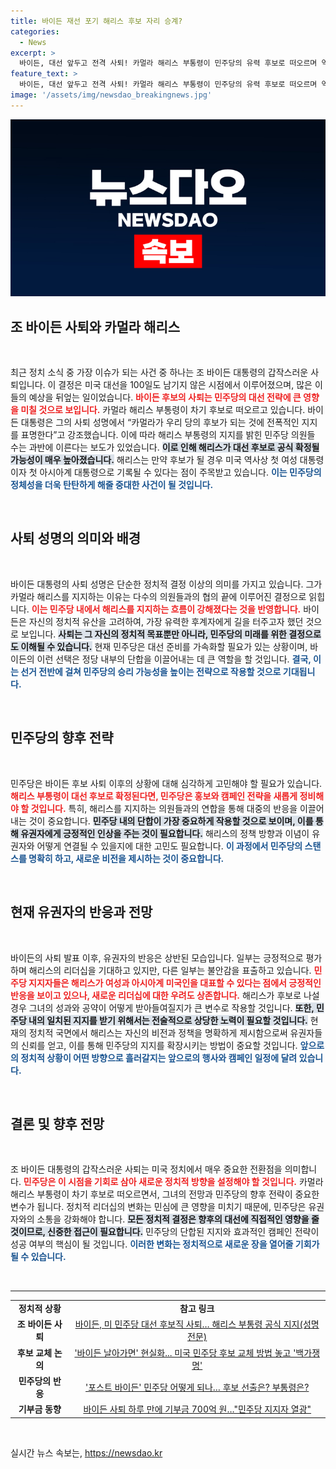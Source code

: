 ```yaml
---
title: 바이든 재선 포기 해리스 후보 자리 승계?
categories:
  - News
excerpt: >
  바이든, 대선 앞두고 전격 사퇴! 카멀라 해리스 부통령이 민주당의 유력 후보로 떠오르며 역사적인 첫 여성·아시아계 대통령의 탄생 가능성이 높아졌다. 변화를 이끌어낼 새로운 정치적 지형을 확인해보세요!
feature_text: >
  바이든, 대선 앞두고 전격 사퇴! 카멀라 해리스 부통령이 민주당의 유력 후보로 떠오르며 역사적인 첫 여성·아시아계 대통령의 탄생 가능성이 높아졌다. 변화를 이끌어낼 새로운 정치적 지형을 확인해보세요!
image: '/assets/img/newsdao_breakingnews.jpg'
---
```


<p><img src="/assets/img/newsdao_breakingnews.jpg" alt="ontimetimes 속보" /></p>

<h2 data-ke-size="size26">조 바이든 사퇴와 카멀라 해리스</h2>

<p data-ke-size="size16">&nbsp;</p>

<p>최근 정치 소식 중 가장 이슈가 되는 사건 중 하나는 조 바이든 대통령의 갑작스러운 사퇴입니다. 이 결정은 미국 대선을 100일도 남기지 않은 시점에서 이루어졌으며, 많은 이들의 예상을 뒤엎는 일이었습니다. <b><span style="color: #ee2323;">바이든 후보의 사퇴는 민주당의 대선 전략에 큰 영향을 미칠 것으로 보입니다.</span></b> 카멀라 해리스 부통령이 차기 후보로 떠오르고 있습니다. 바이든 대통령은 그의 사퇴 성명에서 “카멀라가 우리 당의 후보가 되는 것에 전폭적인 지지를 표명한다”고 강조했습니다. 이에 따라 해리스 부통령의 지지를 밝힌 민주당 의원들 수는 과반에 이른다는 보도가 있었습니다. <b><span style="background-color: #21538527;">이로 인해 해리스가 대선 후보로 공식 확정될 가능성이 매우 높아졌습니다.</span></b> 해리스는 만약 후보가 될 경우 미국 역사상 첫 여성 대통령이자 첫 아시아계 대통령으로 기록될 수 있다는 점이 주목받고 있습니다. <b><span style="color: #1a5490;">이는 민주당의 정체성을 더욱 탄탄하게 해줄 중대한 사건이 될 것입니다.</span></b></p>

<p data-ke-size="size16">&nbsp;</p>

<h2 data-ke-size="size26">사퇴 성명의 의미와 배경</h2>

<p data-ke-size="size16">&nbsp;</p>

<p>바이든 대통령의 사퇴 성명은 단순한 정치적 결정 이상의 의미를 가지고 있습니다. 그가 카멀라 해리스를 지지하는 이유는 다수의 의원들과의 협의 끝에 이루어진 결정으로 읽힙니다. <b><span style="color: #ee2323;">이는 민주당 내에서 해리스를 지지하는 흐름이 강해졌다는 것을 반영합니다.</span></b> 바이든은 자신의 정치적 유산을 고려하여, 가장 유력한 후계자에게 길을 터주고자 했던 것으로 보입니다. <b><span style="background-color: #21538527;">사퇴는 그 자신의 정치적 목표뿐만 아니라, 민주당의 미래를 위한 결정으로도 이해될 수 있습니다.</span></b> 현재 민주당은 대선 준비를 가속화할 필요가 있는 상황이며, 바이든의 이런 선택은 정당 내부의 단합을 이끌어내는 데 큰 역할을 할 것입니다. <b><span style="color: #1a5490;">결국, 이는 선거 전반에 걸쳐 민주당의 승리 가능성을 높이는 전략으로 작용할 것으로 기대됩니다.</span></b></p>

<p data-ke-size="size16">&nbsp;</p>

<h2 data-ke-size="size26">민주당의 향후 전략</h2>

<p data-ke-size="size16">&nbsp;</p>

<p>민주당은 바이든 후보 사퇴 이후의 상황에 대해 심각하게 고민해야 할 필요가 있습니다. <b><span style="color: #ee2323;">해리스 부통령이 대선 후보로 확정된다면, 민주당은 홍보와 캠페인 전략을 새롭게 정비해야 할 것입니다.</span></b> 특히, 해리스를 지지하는 의원들과의 연합을 통해 대중의 반응을 이끌어내는 것이 중요합니다. <b><span style="background-color: #21538527;">민주당 내의 단합이 가장 중요하게 작용할 것으로 보이며, 이를 통해 유권자에게 긍정적인 인상을 주는 것이 필요합니다.</span></b> 해리스의 정책 방향과 이념이 유권자와 어떻게 연결될 수 있을지에 대한 고민도 필요합니다. <b><span style="color: #1a5490;">이 과정에서 민주당의 스탠스를 명확히 하고, 새로운 비전을 제시하는 것이 중요합니다.</span></b></p>

<p data-ke-size="size16">&nbsp;</p>

<h2 data-ke-size="size26">현재 유권자의 반응과 전망</h2>

<p data-ke-size="size16">&nbsp;</p>

<p>바이든의 사퇴 발표 이후, 유권자의 반응은 상반된 모습입니다. 일부는 긍정적으로 평가하며 해리스의 리더십을 기대하고 있지만, 다른 일부는 불안감을 표출하고 있습니다. <b><span style="color: #ee2323;">민주당 지지자들은 해리스가 여성과 아시아계 미국인을 대표할 수 있다는 점에서 긍정적인 반응을 보이고 있으나, 새로운 리더십에 대한 우려도 상존합니다.</span></b> 해리스가 후보로 나설 경우 그녀의 성과와 공약이 어떻게 받아들여질지가 큰 변수로 작용할 것입니다. <b><span style="background-color: #21538527;">또한, 민주당 내의 일치된 지지를 받기 위해서는 전술적으로 상당한 노력이 필요할 것입니다.</span></b> 현재의 정치적 국면에서 해리스는 자신의 비전과 정책을 명확하게 제시함으로써 유권자들의 신뢰를 얻고, 이를 통해 민주당의 지지를 확장시키는 방법이 중요할 것입니다. <b><span style="color: #1a5490;">앞으로의 정치적 상황이 어떤 방향으로 흘러갈지는 앞으로의 행사와 캠페인 일정에 달려 있습니다.</span></b></p>

<p data-ke-size="size16">&nbsp;</p>

<h2 data-ke-size="size26">결론 및 향후 전망</h2>

<p data-ke-size="size16">&nbsp;</p>

<p>조 바이든 대통령의 갑작스러운 사퇴는 미국 정치에서 매우 중요한 전환점을 의미합니다. <b><span style="color: #ee2323;">민주당은 이 시점을 기회로 삼아 새로운 정치적 방향을 설정해야 할 것입니다.</span></b> 카멀라 해리스 부통령이 차기 후보로 떠오르면서, 그녀의 전망과 민주당의 향후 전략이 중요한 변수가 됩니다. 정치적 리더십의 변화는 민심에 큰 영향을 미치기 때문에, 민주당은 유권자와의 소통을 강화해야 합니다. <b><span style="background-color: #21538527;">모든 정치적 결정은 향후의 대선에 직접적인 영향을 줄 것이므로, 신중한 접근이 필요합니다.</span></b> 민주당의 단합된 지지와 효과적인 캠페인 전략이 성공 여부의 핵심이 될 것입니다. <b><span style="color: #1a5490;">이러한 변화는 정치적으로 새로운 장을 열어줄 기회가 될 수 있습니다.</span></b></p>

<p data-ke-size="size16">&nbsp;</p>

<hr>

<table style="width: 100%;">
  <tbody>
    <tr>
      <td style="text-align: center; height: 17px;"><b>정치적 상황</b></td>
      <td style="text-align: center; height: 17px;"><b>참고 링크</b></td>
    </tr>
    <tr>
      <td style="text-align: center; height: 17px;"><b>조 바이든 사퇴</b></td>
      <td style="text-align: center; height: 17px;"><a href="https://www.hankookilbo.com/News/Read/A2024072203280002450">바이든, 미 민주당 대선 후보직 사퇴… 해리스 부통령 공식 지지(성명 전문)</a></td>
    </tr>
    <tr>
      <td style="text-align: center; height: 17px;"><b>후보 교체 논의</b></td>
      <td style="text-align: center; height: 17px;"><a href="https://www.hankookilbo.com/News/Read/A2024072116170004622">'바이든 날아가면' 현실화... 미국 민주당 후보 교체 방법 놓고 '백가쟁명'</a></td>
    </tr>
    <tr>
      <td style="text-align: center; height: 17px;"><b>민주당의 반응</b></td>
      <td style="text-align: center; height: 17px;"><a href="https://www.hankookilbo.com/News/Read/A2024072211450003741">'포스트 바이든' 민주당 어떻게 되나… 후보 선출은? 부통령은?</a></td>
    </tr>
    <tr>
      <td style="text-align: center; height: 17px;"><b>기부금 동향</b></td>
      <td style="text-align: center; height: 17px;"><a href="https://www.hankookilbo.com/News/Read/A2024072213440003644">바이든 사퇴 하루 만에 기부금 700억 원…"민주당 지지자 열광"</a></td>
    </tr>
  </tbody>
</table>

<p data-ke-size="size16">&nbsp;</p>
실시간 뉴스 속보는, <a href="https://newsdao.kr" rel="dofollow">https://newsdao.kr</a>


